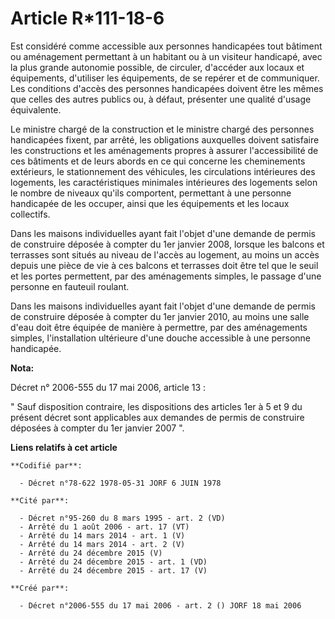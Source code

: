 # Article R*111-18-6

Est considéré comme accessible aux personnes handicapées tout bâtiment ou aménagement permettant à un habitant ou à un
visiteur handicapé, avec la plus grande autonomie possible, de circuler, d'accéder aux locaux et équipements, d'utiliser les
équipements, de se repérer et de communiquer. Les conditions d'accès des personnes handicapées doivent être les mêmes que
celles des autres publics ou, à défaut, présenter une qualité d'usage équivalente.

Le ministre chargé de la construction et le ministre chargé des personnes handicapées fixent, par arrêté, les obligations
auxquelles doivent satisfaire les constructions et les aménagements propres à assurer l'accessibilité de ces bâtiments et de
leurs abords en ce qui concerne les cheminements extérieurs, le stationnement des véhicules, les circulations intérieures des
logements, les caractéristiques minimales intérieures des logements selon le nombre de niveaux qu'ils comportent, permettant
à une personne handicapée de les occuper, ainsi que les équipements et les locaux collectifs.

Dans les maisons individuelles ayant fait l'objet d'une demande de permis de construire déposée à compter du 1er janvier
2008, lorsque les balcons et terrasses sont situés au niveau de l'accès au logement, au moins un accès depuis une pièce de
vie à ces balcons et terrasses doit être tel que le seuil et les portes permettent, par des aménagements simples, le passage
d'une personne en fauteuil roulant.

Dans les maisons individuelles ayant fait l'objet d'une demande de permis de construire déposée à compter du 1er janvier
2010, au moins une salle d'eau doit être équipée de manière à permettre, par des aménagements simples, l'installation
ultérieure d'une douche accessible à une personne handicapée.

**Nota:**

Décret n° 2006-555 du 17 mai 2006, article 13 : 

" Sauf disposition contraire, les dispositions des articles 1er à 5 et 9 du présent décret sont applicables aux demandes de
permis de construire déposées à compter du 1er janvier 2007 ".

**Liens relatifs à cet article**

	**Codifié par**:

	  - Décret n°78-622 1978-05-31 JORF 6 JUIN 1978

	**Cité par**:

	  - Décret n°95-260 du 8 mars 1995 - art. 2 (VD)
	  - Arrêté du 1 août 2006 - art. 17 (VT)
	  - Arrêté du 14 mars 2014 - art. 1 (V)
	  - Arrêté du 14 mars 2014 - art. 2 (V)
	  - Arrêté du 24 décembre 2015 (V)
	  - Arrêté du 24 décembre 2015 - art. 1 (VD)
	  - Arrêté du 24 décembre 2015 - art. 17 (V)

	**Créé par**:

	  - Décret n°2006-555 du 17 mai 2006 - art. 2 () JORF 18 mai 2006
